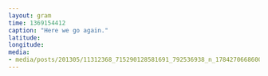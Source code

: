 ```yaml
---
layout: gram
time: 1369154412
caption: "Here we go again."
latitude: 
longitude: 
media:
- media/posts/201305/11312368_715290128581691_792536938_n_17842706686000351.jpg
---
```

